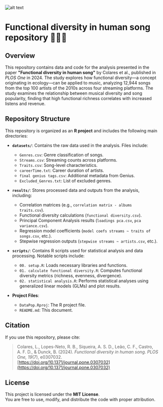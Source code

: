 ![alt text](https://i.imgur.com/BsHZ7tr.png)
# Functional diversity in human song repository 🎷🎸🎶

## Overview
This repository contains data and code for the analysis presented in the paper **"Functional diversity in human song"** by Colares et al., published in *PLOS One* in 2024. The study explores how functional diversity—a concept originating in ecology—can be applied to music, analyzing 12,944 songs from the top 100 artists of the 2010s across four streaming platforms. The study examines the relationship between musical diversity and song popularity, finding that high functional richness correlates with increased listens and revenue.

## Repository Structure
This repository is organized as an **R project** and includes the following main directories:

- **`datasets/`**: Contains the raw data used in the analysis. Files include:
  - `Genres.csv`: Genre classification of songs.
  - `Streams.csv`: Streaming counts across platforms.
  - `Traits.csv`: Song-level characteristics.
  - `careerTime.txt`: Career duration of artists.
  - `final genius tags.csv`: Additional metadata from Genius.
  - `Excluded_Genres.txt`: List of excluded genres.

- **`results/`**: Stores processed data and outputs from the analysis, including:
  - Correlation matrices (e.g., `correlation matrix - albums traits.csv`).
  - Functional diversity calculations (`functional diversity.csv`).
  - Principal Component Analysis results (`loadings pca.csv`, `pca variance.csv`).
  - Regression model coefficients (`model coefs streams ~ traits of songs.csv`, etc.).
  - Stepwise regression outputs (`stepwise streams ~ artists.csv`, etc.).

- **`scripts/`**: Contains R scripts used for statistical analysis and data processing. Notable scripts include:
  - `00. setup.R`: Loads necessary libraries and functions.
  - `01. calculate functional diversity.R`: Computes functional diversity metrics (richness, evenness, divergence).
  - `02. statistical analysis.R`: Performs statistical analyses using generalized linear models (GLMs) and plot results.
  
- **Project Files**:
  - `DataPop.Rproj`: The R project file.
  - `README.md`: This document.

## Citation
If you use this repository, please cite:

> Colares, L., Lopes-Neto, R. B., Siqueira, A. S. D., Leão, C. F., Castro, A. F. D., & Dunck, B. (2024). *Functional diversity in human song*. *PLOS One, 19*(7), e0307032.  
[https://doi.org/10.1371/journal.pone.0307032](https://doi.org/10.1371/journal.pone.0307032)

## License
This project is licensed under the **MIT License**.  
You are free to use, modify, and distribute the code with proper attribution.
